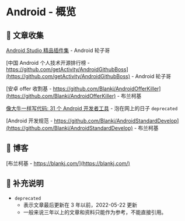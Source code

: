 # Android - 概览

## 📌 文章收集

[Android Studio 精品插件集](https://github.com/getActivity/StudioPlugins) - Android 轮子哥

[中国 Android 个人技术开源排行榜 - https://github.com/getActivity/AndroidGithubBoss](https://github.com/getActivity/AndroidGithubBoss) - Android 轮子哥

[安卓 offer 收割基 - https://github.com/Blankj/AndroidOfferKiller](https://github.com/Blankj/AndroidOfferKiller) - 布兰柯基

[像大牛一样写代码: 31 个 Android 开发者工具](https://www.jcodecraeer.com/a/anzhuokaifa/androidkaifa/2017/0526/7973.html) - 泡在网上的日子 `deprecated`

[Android 开发规范 - https://github.com/Blankj/AndroidStandardDevelop](https://github.com/Blankj/AndroidStandardDevelop) - 布兰柯基

## 📌 博客

[布兰柯基 - https://blankj.com/](https://blankj.com/)

## 📌 补充说明

- `deprecated`
  - 表示文章最后更新在 3 年以前，2022-05-22 更新
  - 一般来说三年以上的文章和资料只能作为参考，不能直接引用。
